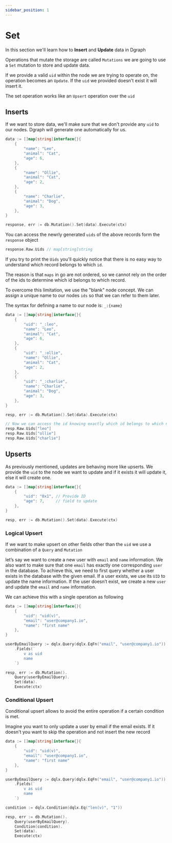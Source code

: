 ```yaml
---
sidebar_position: 1
---
```


# Set

In this section we'll learn how to **Insert** and **Update** data in Dgraph

Operations that mutate the storage are called `Mutations` we are going to use a `Set` mutation
to store and update data.

If we provide a valid `uid` within the node we are trying to operate on, the operation becomes an `Update`.
If the `uid` we provided doesn't exist it will insert it. 

The set operation works like an `Upsert` operation over the `uid`


## Inserts

If we want to store data, we'll make sure that we don't provide any `uid` to our nodes.
Dgraph will generate one automatically for us.

```go
data := []map[string]interface{}{
    {
        "name": "Leo",
        "animal": "Cat",
        "age": 6,
    },
    {
        "name": "Ollie",
        "animal": "Cat",
        "age": 2,
    },
    {
        "name": "Charlie",
        "animal": "Dog",
        "age": 3,
    },
}

response, err := db.Mutation().Set(data).Execute(ctx)
```

You can access the newrly generated `uids` of the above records form the `response` object

```go
response.Raw.Uids // map[string]string
```

If you try to print the `Uids` you'll quickly notice that there is no easy way to understand
which record belongs to which `id`. 

The reason is that `maps` in go are not ordered, so we cannot rely
on the order of the ids to determine which id belongs to which record.

To overcome this limitation, we use the "blank" node concept.
We can assign a unique name to our nodes `ids` so that we can refer to them
later. 

The syntax for defining a name to our node is: `_:{name}`

```go
data := []map[string]interface{}{
    {
        "uid": "_:leo",
        "name": "Leo",
        "animal": "Cat",
        "age": 6,
    },
    {
        "uid": "_:ollie",
        "name": "Ollie",
        "animal": "Cat",
        "age": 2,
    },
    {
        "uid": "_:charlie",
        "name": "Charlie",
        "animal": "Dog",
        "age": 3,
    },
}

resp, err := db.Mutation().Set(data).Execute(ctx)

// Now we can access the id knowing exactly which id belongs to which node
resp.Raw.Uids["leo"]
resp.Raw.Uids["ollie"]
resp.Raw.Uids["charlie"]
```

## Upserts

As previously mentioned, updates are behaving more like upserts. 
We provide the `uid` to the node we want to update and if it exists it will update it, else it will create one.

```go
data := []map[string]interface{}{
    {
        "uid": "0x1", // Provide ID
        "age": 7,     // field to update
    },
}

resp, err := db.Mutation().Set(data).Execute(ctx)
```

### Logical Upsert

If we want to make upsert on other fields other than the `uid` we use a combination of a `Query` and `Mutation`

let’s say we want to create a new user with `email` and `name` information.
We also want to make sure that one `email` has exactly one corresponding `user` in the database. 
To achieve this, we need to first query whether a user exists in the database with the given email. If a user exists, we use its `UID` to update the name information. 
If the user doesn’t exist, we create a new `user` and update the `email` and `name` information.

We can achieve this with a single operation as following

```go
data := []map[string]interface{}{
    {
    	"uid": "uid(v)",
        "email": "user@company1.io",
        "name": "first name"
    },
}

userByEmailQuery := dqlx.Query(dqlx.EqFn("email", "user@company1.io")).
    .Fields(`
        v as uid
        name
    `)

resp, err := db.Mutation().
	Query(userByEmailQuery).
	Set(data).
	Execute(ctx)
```

### Conditional Upsert

Conditional upsert allows to avoid the entire operation if a certain condition is met.

Imagine you want to only update a user by email if the email exists. If it doesn't you want to skip the operation
and not insert the new record

```go
data := []map[string]interface{}{
    {
    	"uid": "uid(v)",
        "email": "user@company1.io",
        "name": "first name"
    },
}

userByEmailQuery := dqlx.Query(dqlx.EqFn("email", "user@company1.io")).
    .Fields(`
        v as uid
        name
    `)

condition := dqlx.Condition(dqlx.Eq("len(v)", "1"))

resp, err := db.Mutation().
	Query(userByEmailQuery).
	Condition(condition).
	Set(data).
	Execute(ctx)
```